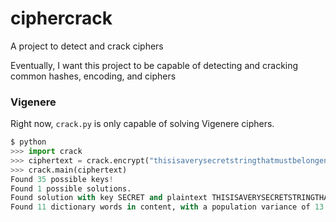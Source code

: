 # ciphercrack
A project to detect and crack ciphers

Eventually, I want this project to be capable of detecting and cracking common hashes, encoding, and ciphers

### Vigenere

Right now, `crack.py` is only capable of solving Vigenere ciphers.

```python
$ python
>>> import crack
>>> ciphertext = crack.encrypt("thisisaverysecretstringthatmustbelongenoughtohaveduplicatessothaticancrackthecipherwhichismuchmoredifficultwhenthetextisshort", "secret")
>>> crack.main(ciphertext)
Found 35 possible keys!
Found 1 possible solutions.                                                                           
Found solution with key SECRET and plaintext THISISAVERYSECRETSTRINGTHATMUSTBELONGENOUGHTOHAVEDUPLICATESSOTHATICANCRACKTHECIPHERWHICHISMUCHMOREDIFFICULTWHENTHETEXTISSHORT                                  
Found 11 dictionary words in content, with a population variance of 13.047100591715978
```
